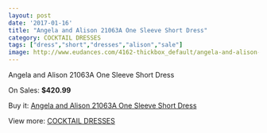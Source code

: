 ```yaml
---
layout: post
date: '2017-01-16'
title: "Angela and Alison 21063A One Sleeve Short Dress"
category: COCKTAIL DRESSES
tags: ["dress","short","dresses","alison","sale"]
image: http://www.eudances.com/4162-thickbox_default/angela-and-alison-21063a-one-sleeve-short-dress.jpg
---
```

Angela and Alison 21063A One Sleeve Short Dress

On Sales: **$420.99**
<a href="https://www.eudances.com/en/cocktail-dresses/1392-angela-and-alison-21063a-one-sleeve-short-dress.html"><amp-img layout="responsive" width="600" height="600" src="//www.eudances.com/4162-thickbox_default/angela-and-alison-21063a-one-sleeve-short-dress.jpg" alt="Angela and Alison 21063A One Sleeve Short Dress 0" /></a>
<a href="https://www.eudances.com/en/cocktail-dresses/1392-angela-and-alison-21063a-one-sleeve-short-dress.html"><amp-img layout="responsive" width="600" height="600" src="//www.eudances.com/4167-thickbox_default/angela-and-alison-21063a-one-sleeve-short-dress.jpg" alt="Angela and Alison 21063A One Sleeve Short Dress 1" /></a>
<a href="https://www.eudances.com/en/cocktail-dresses/1392-angela-and-alison-21063a-one-sleeve-short-dress.html"><amp-img layout="responsive" width="600" height="600" src="//www.eudances.com/4166-thickbox_default/angela-and-alison-21063a-one-sleeve-short-dress.jpg" alt="Angela and Alison 21063A One Sleeve Short Dress 2" /></a>
<a href="https://www.eudances.com/en/cocktail-dresses/1392-angela-and-alison-21063a-one-sleeve-short-dress.html"><amp-img layout="responsive" width="600" height="600" src="//www.eudances.com/4165-thickbox_default/angela-and-alison-21063a-one-sleeve-short-dress.jpg" alt="Angela and Alison 21063A One Sleeve Short Dress 3" /></a>
<a href="https://www.eudances.com/en/cocktail-dresses/1392-angela-and-alison-21063a-one-sleeve-short-dress.html"><amp-img layout="responsive" width="600" height="600" src="//www.eudances.com/4164-thickbox_default/angela-and-alison-21063a-one-sleeve-short-dress.jpg" alt="Angela and Alison 21063A One Sleeve Short Dress 4" /></a>
<a href="https://www.eudances.com/en/cocktail-dresses/1392-angela-and-alison-21063a-one-sleeve-short-dress.html"><amp-img layout="responsive" width="600" height="600" src="//www.eudances.com/4163-thickbox_default/angela-and-alison-21063a-one-sleeve-short-dress.jpg" alt="Angela and Alison 21063A One Sleeve Short Dress 5" /></a>

Buy it: [Angela and Alison 21063A One Sleeve Short Dress](https://www.eudances.com/en/cocktail-dresses/1392-angela-and-alison-21063a-one-sleeve-short-dress.html "Angela and Alison 21063A One Sleeve Short Dress")

View more: [COCKTAIL DRESSES](https://www.eudances.com/en/14-cocktail-dresses "COCKTAIL DRESSES")